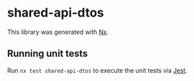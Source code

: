 # shared-api-dtos

This library was generated with [Nx](https://nx.dev).

## Running unit tests

Run `nx test shared-api-dtos` to execute the unit tests via [Jest](https://jestjs.io).
